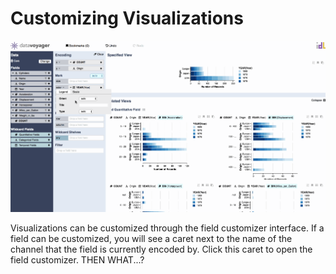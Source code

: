 # Customizing Visualizations

![](../.gitbook/assets/customization.gif)

Visualizations can be customized through the field customizer interface. If a field can be customized, you will see a caret next to the name of the channel that the field is currently encoded by. Click this caret to open the field customizer. THEN WHAT...?

